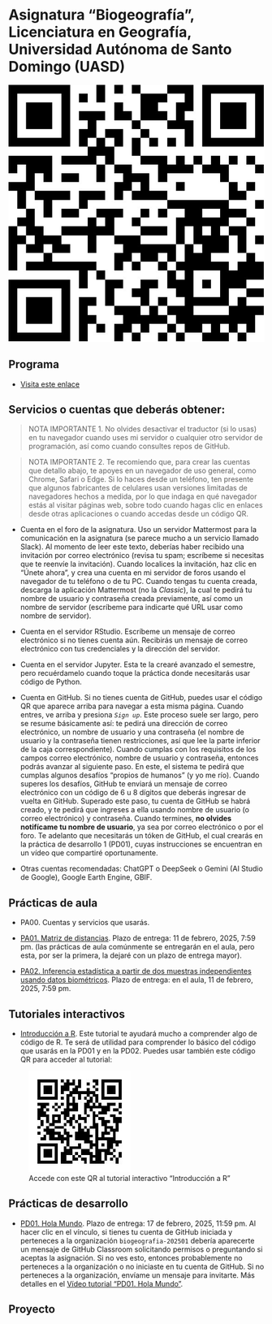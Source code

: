 Asignatura “Biogeografía”, Licenciatura en Geografía, Universidad
Autónoma de Santo Domingo (UASD)
================

![](qr.jpg)

## Programa

- [Visita este enlace](programa-biogeografia-202501.pdf)

## Servicios o cuentas que deberás obtener:

> NOTA IMPORTANTE 1. No olvides desactivar el traductor (si lo usas) en
> tu navegador cuando uses mi servidor o cualquier otro servidor de
> programación, así como cuando consultes repos de GitHub.

> NOTA IMPORTANTE 2. Te recomiendo que, para crear las cuentas que
> detallo abajo, te apoyes en un navegador de uso general, como Chrome,
> Safari o Edge. Si lo haces desde un teléfono, ten presente que algunos
> fabricantes de celulares usan versiones limitadas de navegadores
> hechos a medida, por lo que indaga en qué navegador estás al visitar
> páginas web, sobre todo cuando hagas clic en enlaces desde otras
> aplicaciones o cuando accedas desde un código QR.

- Cuenta en el foro de la asignatura. Uso un servidor Mattermost para la
  comunicación en la asignatura (se parece mucho a un servicio llamado
  Slack). Al momento de leer este texto, deberías haber recibido una
  invitación por correo electrónico (revisa tu spam; escríbeme si
  necesitas que te reenvíe la invitación). Cuando localices la
  invitación, haz clic en “Únete ahora”, y crea una cuenta en mi
  servidor de foros usando el navegador de tu teléfono o de tu PC.
  Cuando tengas tu cuenta creada, descarga la aplicación Mattermost (no
  la *Classic*), la cual te pedirá tu nombre de usuario y contraseña
  creada previamente, así como un nombre de servidor (escríbeme para
  indicarte qué URL usar como nombre de servidor).

- Cuenta en el servidor RStudio. Escríbeme un mensaje de correo
  electrónico si no tienes cuenta aún. Recibirás un mensaje de correo
  electrónico con tus credenciales y la dirección del servidor.

- Cuenta en el servidor Jupyter. Esta te la crearé avanzado el semestre,
  pero recuérdamelo cuando toque la práctica donde necesitarás usar
  código de Python.

- Cuenta en GitHub. Si no tienes cuenta de GitHub, puedes usar el código
  QR que aparece arriba para navegar a esta misma página. Cuando entres,
  ve arriba y presiona *`Sign up`*. Este proceso suele ser largo, pero
  se resume básicamente así: te pedirá una dirección de correo
  electrónico, un nombre de usuario y una contraseña (el nombre de
  usuario y la contraseña tienen restricciones, así que lee la parte
  inferior de la caja correspondiente). Cuando cumplas con los
  requisitos de los campos correo electrónico, nombre de usuario y
  contraseña, entonces podrás avanzar al siguiente paso. En este, el
  sistema te pedirá que cumplas algunos desafíos “propios de humanos” (y
  yo me río). Cuando superes los desafíos, GitHub te enviará un mensaje
  de correo electrónico con un código de 6 u 8 dígitos que deberás
  ingresar de vuelta en GitHub. Superado este paso, tu cuenta de GitHub
  se habrá creado, y te pedirá que ingreses a ella usando nombre de
  usuario (o correo electrónico) y contraseña. Cuando termines, **no
  olvides notifícame tu nombre de usuario**, ya sea por correo
  electrónico o por el foro. Te adelanto que necesitarás un tóken de
  GitHub, el cual crearás en la práctica de desarrollo 1 (PD01), cuyas
  instrucciones se encuentran en un vídeo que compartiré oportunamente.

- Otras cuentas recomendadas: ChatGPT o DeepSeek o Gemini (AI Studio de
  Google), Google Earth Engine, GBIF.

## Prácticas de aula

- PA00. Cuentas y servicios que usarás.

- [PA01. Matriz de
  distancias](https://github.com/biogeografia-master/matriz-de-distancias).
  Plazo de entrega: 11 de febrero, 2025, 7:59 pm. (las prácticas de aula
  comúnmente se entregarán en el aula, pero esta, por ser la primera, la
  dejaré con un plazo de entrega mayor).

- [PA02. Inferencia estadística a partir de dos muestras independientes
  usando datos
  biométricos](https://github.com/biogeografia-master/dos-muestras-independientes-biometria).
  Plazo de entrega: en el aula, 11 de febrero, 2025, 7:59 pm.

<!-- - [PA03. Agrupar provincias según su riqueza relativa de especies por géneros de Bromeliaceae](https://github.com/biogeografia-master/agrupamiento-por-riqueza). Plazo de entrega: 3 de septiembre, 2024, 7:59 pm. -->
<!-- - [PA04: Análisis Exploratorio de Datos (AED) y Paradoja de Orlócy](https://github.com/biogeografia-master/aed-transformaciones-orlocy). Plazo de entrega: 11 de septiembre, 2024, 11:59 pm. -->
<!-- - [PA05: Medio físico, variables ambientales, correlación y regresión](https://github.com/biogeografia-master/medio-fisico-variables-ambientales). Plazo de entrega: 25 de septiembre de 2024, 11:59 pm. -->
<!-- - [PA06: Distribución de especies, patrones de distribución por simple inspección](https://github.com/biogeografia-master/patrones-distribucion-simple-inspeccion). Plazo de entrega: 8 de octubre de 2024, 7:59 pm. -->
<!-- - [PA07: Distribución de especies en la bibliografía](https://github.com/biogeografia-master/distribucion-de-especies-en-bibliografia). Plazo de entrega: 15 de octubre de 2024, 7:59 pm. -->
<!-- - [PA08: Distribución de comunidades en la bibliografía](https://github.com/biogeografia-master/distribucion-de-comunidades-en-bibliografia). Plazo de entrega: 29 de octubre de 2024, 7:59 pm. -->
<!-- - [PA09: Teoría de la biogeografía insular en la bibliografía, herramientas precursoras de la TBI](https://github.com/biogeografia-master/biogeografia-insular-en-bibliografia). Plazo de entrega: 18 de noviembre de 2024, 23:59 pm. -->

## Tutoriales interactivos

- [Introducción a R](https://geofis.shinyapps.io/tutorial1/). Este
  tutorial te ayudará mucho a comprender algo de código de R. Te será de
  utilidad para comprender lo básico del código que usarás en la PD01 y
  en la PD02. Puedes usar también este código QR para acceder al
  tutorial:

<figure>
<img src="qr-tutorial1.jpg"
alt="Accede con este QR al tutorial interactivo “Introducción a R”" />
<figcaption aria-hidden="true">Accede con este QR al tutorial
interactivo “Introducción a R”</figcaption>
</figure>

## Prácticas de desarrollo

- [PD01. Hola Mundo](https://classroom.github.com/a/Bg7jw4W9). Plazo de
  entrega: 17 de febrero, 2025, 11:59 pm. Al hacer clic en el vínculo,
  si tienes tu cuenta de GitHub iniciada y perteneces a la organización
  `biogeografia-202501` debería aparecerte un mensaje de GitHub
  Classroom solicitando permisos o preguntando si aceptas la asignación.
  Si no ves esto, entonces probablemente no perteneces a la organización
  o no iniciaste en tu cuenta de GitHub. Si no perteneces a la
  organización, envíame un mensaje para invitarte. Más detalles en el
  [Vídeo tutorial “PD01. Hola
  Mundo”](https://drive.google.com/file/d/1om49HJ7ndANraUPuT5a5gYEZRlELMoXB/view?usp=drive_link).

<!-- - [PD02. Técnicas de ecología numérica, reproducibilidad](https://classroom.github.com/a/nDN0G70c) (acepta la práctica haciendo clic en el vínculo). Plazo de entrega: 15 de octubre, 2024, 11:59 pm. -->
<!-- - [PD03. Introducción a Python](https://classroom.github.com/a/fQT1f7zt) (acepta la práctica haciendo clic en el vínculo). Plazo de entrega: 22 de octubre, 2024, 11:59 pm. -->
<!-- - [PD04. Modelos de distribución de especies (SDM) por medio de aprendizaje automático (*machine learning*)](https://classroom.github.com/a/XcbRJ9xA) (acepta la práctica haciendo clic en el enlace). Plazo de entrega: 12 de noviembre, 2024, 11:59 pm. [Vídeo tutorial](https://drive.google.com/file/d/1W6dckDAzI0Zm0tezKOnTx5oswpA8llQY/view?usp=drive_link). -->
<!-- - [PD05. Introducción a QGIS, diseño de muestreo espacial estratificado](https://classroom.github.com/a/mkvXeHXY) (acepta la práctica haciendo clic en el enlace). Plazo de entrega: 26 de noviembre, 2024, 11:59 pm. [Vídeo tutorial para el ejercicio 5 (pone "Práctica 4" en el vídeo, pero te valdrá igualmente)](https://drive.google.com/file/d/1k6IotOHj6fUkyfi4rSBK6d320TY45KED/view). -->

## Proyecto

<!-- ## [Salida de campo (2024-12-01)](https://github.com/biogeografia-202402/salida-de-campo). [Versión HTML (quizá más legible)](https://biogeografia-202402.github.io/salida-de-campo/README.html) -->
